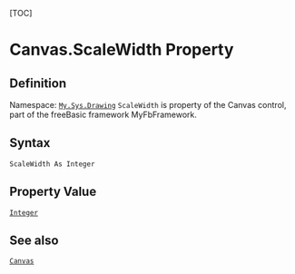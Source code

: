 [TOC]
# Canvas.ScaleWidth Property

## Definition
Namespace: [`My.Sys.Drawing`](My.Sys.Drawing.md)
`ScaleWidth` is property of the Canvas control, part of the freeBasic framework MyFbFramework.
## Syntax
```freeBasic
ScaleWidth As Integer
```
## Property Value
[`Integer`]("https://www.freebasic.net/wiki/KeyPgInteger")
## See also
[`Canvas`](Canvas.md)
